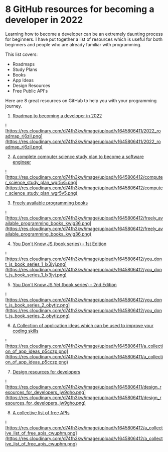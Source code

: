 # 8 GitHub resources for becoming a developer in 2022

Learning how to become a developer can be an extremely daunting process for beginners. I have put together a list of resources which is useful for both beginners and people who are already familiar with programming.

This list covers:

- Roadmaps
- Study Plans
- Books
- App Ideas
- Design Resources
- Free Public API's

Here are 8 great resources on GitHub to help you with your programming journey.

1. [Roadmap to becoming a developer in 2022](https://github.com/kamranahmedse/developer-roadmap)

![https://res.cloudinary.com/d74fh3kw/image/upload/v1645806411/2022_roadmap_rj6zil.png](https://res.cloudinary.com/d74fh3kw/image/upload/v1645806411/2022_roadmap_rj6zil.png)

2. [A complete computer science study plan to become a software engineer](https://github.com/jwasham/coding-interview-university)

![https://res.cloudinary.com/d74fh3kw/image/upload/v1645806412/computer_science_study_plan_wgr5v5.png](https://res.cloudinary.com/d74fh3kw/image/upload/v1645806412/computer_science_study_plan_wgr5v5.png)

3. [Freely available programming books](https://github.com/EbookFoundation/free-programming-books)

![https://res.cloudinary.com/d74fh3kw/image/upload/v1645806412/freely_available_programming_books_kwjg36.png](https://res.cloudinary.com/d74fh3kw/image/upload/v1645806412/freely_available_programming_books_kwjg36.png)

4. [You Don't Know JS (book series) - 1st Edition](https://github.com/getify/You-Dont-Know-JS/blob/1st-ed/README.md)

![https://res.cloudinary.com/d74fh3kw/image/upload/v1645806412/you_dont_js_book_series_1_lx3jvj.png](https://res.cloudinary.com/d74fh3kw/image/upload/v1645806412/you_dont_js_book_series_1_lx3jvj.png)

5. [You Don't Know JS Yet (book series) - 2nd Edition](https://github.com/getify/You-Dont-Know-JS)

![https://res.cloudinary.com/d74fh3kw/image/upload/v1645806412/you_dont_js_book_series_2_obytiz.png](https://res.cloudinary.com/d74fh3kw/image/upload/v1645806412/you_dont_js_book_series_2_obytiz.png)

6. [A Collection of application ideas which can be used to improve your coding skills](https://github.com/florinpop17/app-ideas)

![https://res.cloudinary.com/d74fh3kw/image/upload/v1645806411/a_collection_of_app_ideas_p5cczp.png](https://res.cloudinary.com/d74fh3kw/image/upload/v1645806411/a_collection_of_app_ideas_p5cczp.png)

7. [Design resources for developers](https://github.com/bradtraversy/design-resources-for-developers)

![https://res.cloudinary.com/d74fh3kw/image/upload/v1645806411/design_resources_for_developers_jw9gho.png](https://res.cloudinary.com/d74fh3kw/image/upload/v1645806411/design_resources_for_developers_jw9gho.png)

8. [A collective list of free APIs](https://github.com/public-apis/public-apis)

![https://res.cloudinary.com/d74fh3kw/image/upload/v1645806412/a_collective_list_of_free_apis_cwuphm.png](https://res.cloudinary.com/d74fh3kw/image/upload/v1645806412/a_collective_list_of_free_apis_cwuphm.png)
